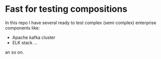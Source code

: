 # Fast for testing compositions

In this repo I have several ready to test complex (semi complex) enterprise components like:

- Apache kafka cluster
- ELK stack
...

an so on.
